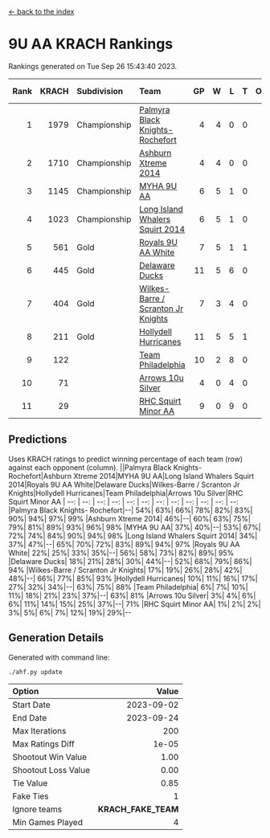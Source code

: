 [<- back to the index](readme.md)
# 9U AA KRACH Rankings
Rankings generated on Tue Sep 26 15:43:40 2023.

Rank|KRACH|Subdivision|Team|GP|W|L|T|OTW|OTL|SoS|Exp Wins|Win Diff
---:|---:|:---|:---|---:|---:|---:|---:|---:|---:|---:|---:|---:
1|1979|Championship|[Palmyra Black Knights- Rochefort](https://gamesheetstats.com/seasons/3659/teams/140260/schedule)|4|4|0|0|0|0|349|4.8|-0.0
2|1710|Championship|[Ashburn Xtreme 2014](https://gamesheetstats.com/seasons/3659/teams/140217/schedule)|4|4|0|0|0|0|301|4.8|-0.0
3|1145|Championship|[MYHA 9U AA](https://gamesheetstats.com/seasons/3659/teams/140222/schedule)|6|5|1|0|2|0|412|5.8|-0.0
4|1023|Championship|[Long Island Whalers Squirt 2014](https://gamesheetstats.com/seasons/3659/teams/140221/schedule)|6|5|1|0|0|0|386|5.8|-0.0
5|561|Gold|[Royals 9U AA White](https://gamesheetstats.com/seasons/3659/teams/140225/schedule)|7|5|1|1|0|0|237|6.7|0.0
6|445|Gold|[Delaware Ducks](https://gamesheetstats.com/seasons/3659/teams/140218/schedule)|11|5|6|0|0|2|893|5.8|-0.0
7|404|Gold|[Wilkes-Barre / Scranton Jr Knights](https://gamesheetstats.com/seasons/3659/teams/140228/schedule)|7|3|4|0|0|0|845|3.9|0.0
8|211|Gold|[Hollydell Hurricanes](https://gamesheetstats.com/seasons/3659/teams/140220/schedule)|11|5|5|1|0|0|290|6.7|0.0
9|122||[Team Philadelphia](https://gamesheetstats.com/seasons/3659/teams/140226/schedule)|10|2|8|0|0|0|802|2.8|-0.0
10|71||[Arrows 10u Silver](https://gamesheetstats.com/seasons/3659/teams/140216/schedule)|4|0|4|0|0|0|514|0.9|0.0
11|29||[RHC Squirt Minor AA](https://gamesheetstats.com/seasons/3659/teams/140224/schedule)|9|0|9|0|0|0|494|0.9|0.0

## Predictions
Uses KRACH ratings to predict winning percentage of each team (row) against each opponent (column).
||Palmyra Black Knights- Rochefort|Ashburn Xtreme 2014|MYHA 9U AA|Long Island Whalers Squirt 2014|Royals 9U AA White|Delaware Ducks|Wilkes-Barre / Scranton Jr Knights|Hollydell Hurricanes|Team Philadelphia|Arrows 10u Silver|RHC Squirt Minor AA
| --: | --: | --: | --: | --: | --: | --: | --: | --: | --: | --: | --: 
|Palmyra Black Knights- Rochefort|--| 54%| 63%| 66%| 78%| 82%| 83%| 90%| 94%| 97%| 99%
|Ashburn Xtreme 2014| 46%|--| 60%| 63%| 75%| 79%| 81%| 89%| 93%| 96%| 98%
|MYHA 9U AA| 37%| 40%|--| 53%| 67%| 72%| 74%| 84%| 90%| 94%| 98%
|Long Island Whalers Squirt 2014| 34%| 37%| 47%|--| 65%| 70%| 72%| 83%| 89%| 94%| 97%
|Royals 9U AA White| 22%| 25%| 33%| 35%|--| 56%| 58%| 73%| 82%| 89%| 95%
|Delaware Ducks| 18%| 21%| 28%| 30%| 44%|--| 52%| 68%| 79%| 86%| 94%
|Wilkes-Barre / Scranton Jr Knights| 17%| 19%| 26%| 28%| 42%| 48%|--| 66%| 77%| 85%| 93%
|Hollydell Hurricanes| 10%| 11%| 16%| 17%| 27%| 32%| 34%|--| 63%| 75%| 88%
|Team Philadelphia|  6%|  7%| 10%| 11%| 18%| 21%| 23%| 37%|--| 63%| 81%
|Arrows 10u Silver|  3%|  4%|  6%|  6%| 11%| 14%| 15%| 25%| 37%|--| 71%
|RHC Squirt Minor AA|  1%|  2%|  2%|  3%|  5%|  6%|  7%| 12%| 19%| 29%|--

## Generation Details

Generated with command line:
```
./ahf.py update
```

| Option | Value |
| :----- | ----: |
| Start Date | 2023-09-02 |
| End Date | 2023-09-24 |
| Max Iterations | 200 |
| Max Ratings Diff | 1e-05 |
| Shootout Win Value | 1.00 |
| Shootout Loss Value | 0.00 |
| Tie Value | 0.85 |
| Fake Ties | 1 |
| Ignore teams | __KRACH_FAKE_TEAM__ |
| Min Games Played | 4 |

